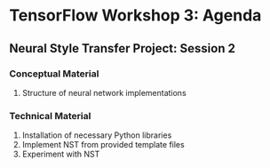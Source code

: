 # TensorFlow Workshop 3: Agenda
## Neural Style Transfer Project: Session 2

### Conceptual Material
1. Structure of neural network implementations

### Technical Material
1. Installation of necessary Python libraries
2. Implement NST from provided template files
3. Experiment with NST
